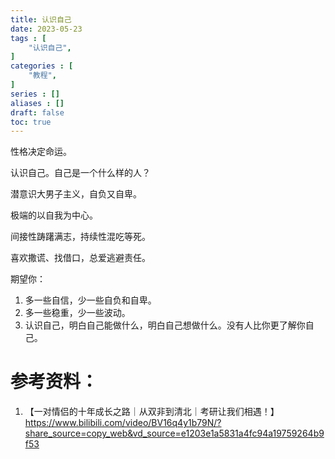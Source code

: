 ```yaml
---
title: 认识自己
date: 2023-05-23
tags : [
	"认识自己",
]
categories : [
	"教程",
]
series : []
aliases : []
draft: false
toc: true
---
```


性格决定命运。

认识自己。自己是一个什么样的人？

潜意识大男子主义，自负又自卑。

极端的以自我为中心。

间接性踌躇满志，持续性混吃等死。

喜欢撒谎、找借口，总爱逃避责任。

期望你：
1. 多一些自信，少一些自负和自卑。
2. 多一些稳重，少一些波动。
3. 认识自己，明白自己能做什么，明白自己想做什么。没有人比你更了解你自己。

# 参考资料：
1. 【一对情侣的十年成长之路｜从双非到清北｜考研让我们相遇！】 https://www.bilibili.com/video/BV16q4y1b79N/?share_source=copy_web&vd_source=e1203e1a5831a4fc94a19759264b9f53

